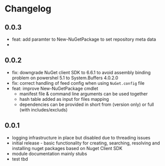 # Changelog

## 0.0.3
- feat: add paramter to New-NuGetPackage to set repository meta data
-
## 0.0.2
- fix: downgrade NuGet client SDK to 6.6.1 to avoid assembly binding problem on
  powershel 5.1 to System.Buffers 4.0.2.0
- fix: correct handling of feed config when using `NuGet.config` file
- feat: improve New-NuGetPackage cmdlet
  - manifest file & command line arguments can be used together
  - hash table added as input for files mapping
  - dependencies can be provided in short from (version only) or full (with includes/excluds)

## 0.0.1
- logging infrastructure in place but disabled due to threading issues
- initial release - basic functionality for creating, searching, resolving and installing
  nuget packages based on Nuget Client SDK
- module documentation mainly stubs
- test tbd
